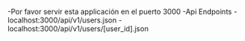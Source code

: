 -Por favor servir esta applicación en el puerto 3000
-Api Endpoints
	-localhost:3000/api/v1/users.json
	-localhost:3000/api/v1/users/[user_id].json


